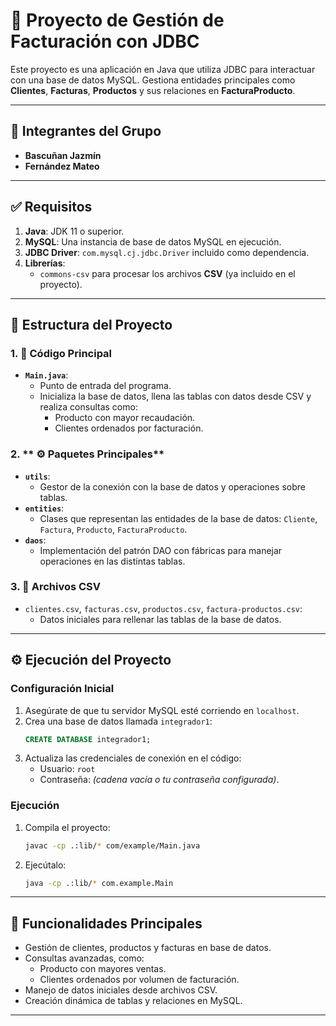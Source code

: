 # 🏢 Proyecto de Gestión de Facturación con JDBC

Este proyecto es una aplicación en Java que utiliza JDBC para interactuar con una base de datos MySQL. Gestiona entidades principales como **Clientes**, **Facturas**, **Productos** y sus relaciones en **FacturaProducto**.

---

## 🤝 Integrantes del Grupo
- **Bascuñan Jazmín**
- **Fernández Mateo**

---

## ✅ Requisitos

1. **Java**: JDK 11 o superior.
2. **MySQL**: Una instancia de base de datos MySQL en ejecución.
3. **JDBC Driver**: `com.mysql.cj.jdbc.Driver` incluido como dependencia.
4. **Librerías**:
    - `commons-csv` para procesar los archivos **CSV** (ya incluido en el proyecto).
---

## 📂 Estructura del Proyecto

### 1. **📌 Código Principal**
- **`Main.java`**:
    - Punto de entrada del programa.
    - Inicializa la base de datos, llena las tablas con datos desde CSV y realiza consultas como:
        - Producto con mayor recaudación.
        - Clientes ordenados por facturación.

### 2. ** ⚙️ Paquetes Principales**
- **`utils`**:
    - Gestor de la conexión con la base de datos y operaciones sobre tablas.
- **`entities`**:
    - Clases que representan las entidades de la base de datos: `Cliente`, `Factura`, `Producto`, `FacturaProducto`.
- **`daos`**:
    - Implementación del patrón DAO con fábricas para manejar operaciones en las distintas tablas.

### 3. **📜 Archivos CSV**
- `clientes.csv`, `facturas.csv`, `productos.csv`, `factura-productos.csv`:
    - Datos iniciales para rellenar las tablas de la base de datos.

---

## ⚙️ Ejecución del Proyecto

### Configuración Inicial
1. Asegúrate de que tu servidor MySQL esté corriendo en `localhost`.
2. Crea una base de datos llamada `integrador1`:
    ```sql
    CREATE DATABASE integrador1;
    ```
3. Actualiza las credenciales de conexión en el código:
    - Usuario: `root`
    - Contraseña: *(cadena vacía o tu contraseña configurada)*.

### Ejecución
1. Compila el proyecto:
    ```bash
    javac -cp .:lib/* com/example/Main.java
    ```
2. Ejecútalo:
    ```bash
    java -cp .:lib/* com.example.Main
    ```

---

## 📖 Funcionalidades Principales
- Gestión de clientes, productos y facturas en base de datos.
- Consultas avanzadas, como:
    - Producto con mayores ventas.
    - Clientes ordenados por volumen de facturación.
- Manejo de datos iniciales desde archivos CSV.
- Creación dinámica de tablas y relaciones en MySQL.

---